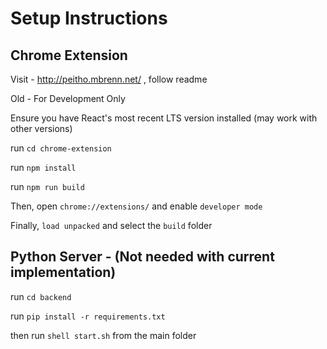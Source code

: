 # Setup Instructions

## Chrome Extension

Visit - http://peitho.mbrenn.net/ , follow readme


Old - For Development Only

Ensure you have React's most recent LTS version installed (may work with other versions)

run `cd chrome-extension`

run `npm install`

run `npm run build`

Then, open `chrome://extensions/` and enable `developer mode`

Finally, `load unpacked` and select the `build` folder

## Python Server - (Not needed with current implementation)

run `cd backend`

run `pip install -r requirements.txt`

then run `shell start.sh` from the main folder
